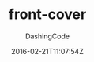 ---
title: "front-cover"
github: https://github.com/dashingcode/front-cover
demo: https://dashingcode.github.io/front-cover/
author: DashingCode

ssg:
  - Jekyll
cms:
  - No Cms
date: 2016-02-21T11:07:54Z
github_branch: master
description: "Front Cover jekyll theme"
stale: true
---